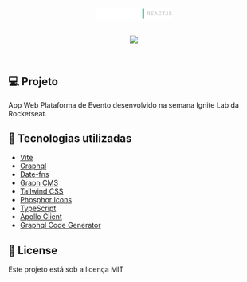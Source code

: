 <div align="center" style="padding-bottom:30px">
<img src ="./src/assets/ignite-lab.png" width="30%" />
</div>

<div align="center" style="padding-bottom:30px; background:transparent">
<img src ="./src/assets/event-platform.gif" style="background:transparent" />
</div>

## 💻 Projeto

App Web Plataforma de Evento desenvolvido na semana Ignite Lab da Rocketseat.

## 🚀 Tecnologias utilizadas

- [Vite](https://vitejs.dev)
- [Graphql](https://graphql.org)
- [Date-fns](https://date-fns.org)
- [Graph CMS](https://app.graphcms.com)
- [Tailwind CSS](https://tailwindcss.com)
- [Phosphor Icons](https://phosphoricons.com)
- [TypeScript](https://www.typescriptlang.org/)
- [Apollo Client](https://www.apollographql.com)
- [Graphql Code Generator](https://www.graphql-code-generator.com)

## 📄 License

Este projeto está sob a licença MIT
